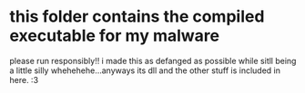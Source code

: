 # this folder contains the compiled executable for my malware

please run responsibly!! i made this as defanged as possible while sitll being a little silly whehehehe...anyways its dll and the other stuff is included in here. :3 
